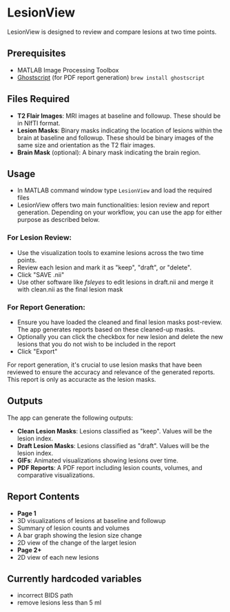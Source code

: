 # LesionView

LesionView is designed to review and compare lesions at two time points. 

## Prerequisites

- MATLAB Image Processing Toolbox
- [Ghostscript](https://www.ghostscript.com/) (for PDF report generation)
    `brew install ghostscript`

## Files Required

- **T2 Flair Images**: MRI images at baseline and followup. These should be in NIfTI format.
- **Lesion Masks**: Binary masks indicating the location of lesions within the brain at baseline and followup. These should be binary images of the same size and orientation as the T2 flair images.
- **Brain Mask** (optional): A binary mask indicating the brain region. 

## Usage

- In MATLAB command window type `LesionView` and load the required files
- LesionView offers two main functionalities: lesion review and report generation. Depending on your workflow, you can use the app for either purpose as described below.

### For Lesion Review:
- Use the visualization tools to examine lesions across the two time points.
- Review each lesion and mark it as "keep", "draft", or "delete".
- Click "SAVE .nii"
- Use other software like *fsleyes* to edit lesions in draft.nii and merge it with clean.nii as the final lesion mask 

### For Report Generation:
- Ensure you have loaded the cleaned and final lesion masks post-review. The app generates reports based on these cleaned-up masks.
- Optionally you can click the checkbox for new lesion and delete the new lesions that you do not wish to be included in the report
- Click "Export" 

For report generation, it's crucial to use lesion masks that have been reviewed to ensure the accuracy and relevance of the generated reports. This report is only as accuracte as the lesion masks. 


## Outputs

The app can generate the following outputs:

- **Clean Lesion Masks**: Lesions classified as "keep". Values will be the lesion index.
- **Draft Lesion Masks**: Lesions classified as "draft". Values will be the lesion index. 
- **GIFs**: Animated visualizations showing lesions over time.
- **PDF Reports**: A PDF report including lesion counts, volumes, and comparative visualizations.

## Report Contents
- **Page 1**
- 3D visualizations of lesions at baseline and followup
- Summary of lesion counts and volumes
- A bar graph showing the lesion size change
- 2D view of the change of the larget lesion
- **Page 2+**
- 2D view of each new lesions

## Currently hardcoded variables 
- incorrect BIDS path
- remove lesions less than 5 ml 





